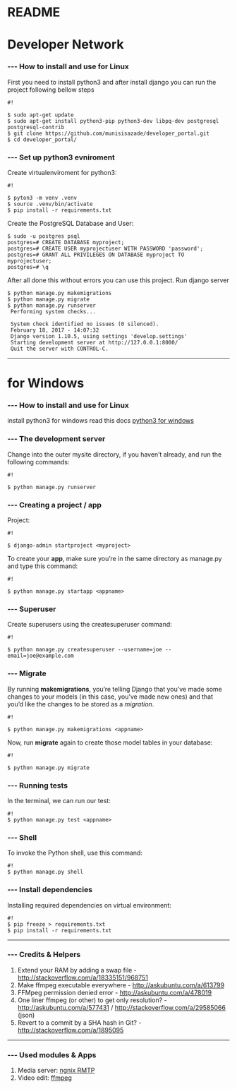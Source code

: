 # README #

# Developer Network #

### --- How to install and use for Linux ###

First you need to install python3 and after install django you can run the project following bellow steps
```
#!

$ sudo apt-get update
$ sudo apt-get install python3-pip python3-dev libpq-dev postgresql postgresql-contrib
$ git clone https://github.com/munisisazade/developer_portal.git
$ cd developer_portal/
```

### --- Set up python3 evniroment ###
Create virtualenviroment for python3:
```
#!

$ pyton3 -m venv .venv
$ source .venv/bin/activate
$ pip install -r requirements.txt
```

Create the PostgreSQL Database and User:


```
$ sudo -u postgres psql
postgres=# CREATE DATABASE myproject;
postgres=# CREATE USER myprojectuser WITH PASSWORD 'password';
postgres=# GRANT ALL PRIVILEGES ON DATABASE myproject TO myprojectuser;
postgres=# \q
```
After all done this without errors you can use this project.
Run django server 

 ```
 $ python manage.py makemigrations
 $ python manage.py migrate
 $ python manage.py runserver
  Performing system checks...

  System check identified no issues (0 silenced).
  February 18, 2017 - 14:07:32
  Django version 1.10.5, using settings 'develop.settings'
  Starting development server at http://127.0.0.1:8000/
  Quit the server with CONTROL-C.
 ```


----------------------------------------------------------------------------------------------------------------------------------------------------------------
# for Windows #


### --- How to install and use for Linux ###

install python3 for windows read this docs 
[python3 for windows](https://www.howtogeek.com/197947/how-to-install-python-on-windows/)

### --- The development server ###

Change into the outer mysite directory, if you haven’t already, and run the following commands:
```
#!

$ python manage.py runserver
```

### --- Creating a project / app ###

Project: 
```
#!

$ django-admin startproject <myproject>
```
To create your **app**, make sure you’re in the same directory as manage.py and type this command: 
```
#!

$ python manage.py startapp <appname>
```



### --- Superuser ###

Create superusers using the createsuperuser command:
```
#!

$ python manage.py createsuperuser --username=joe --email=joe@example.com
```



### --- Migrate ###

By running **makemigrations**, you’re telling Django that you’ve made some changes to your models (in this case, you’ve made new ones) and that you’d like the changes to be stored as a *migration*.


```
#!

$ python manage.py makemigrations <appname>
```

Now, run **migrate** again to create those model tables in your database:


```
#!

$ python manage.py migrate
```


### --- Running tests ###

In the terminal, we can run our test:
```
#!
$ python manage.py test <appname>
```






### --- Shell ###

To invoke the Python shell, use this command:
```
#!
$ python manage.py shell
```


### --- Install dependencies ###

Installing required dependencies on virtual environment:
```
#!
$ pip freeze > requirements.txt
$ pip install -r requirements.txt
```



----------------------------------------------------------------------------------------------------------------------------------------------------------------

### --- Credits & Helpers ###
1. Extend your RAM by adding a swap file - http://stackoverflow.com/a/18335151/968751
1. Make ffmpeg executable everywhere - http://askubuntu.com/a/613799
1. FFMpeg permission denied error - http://askubuntu.com/a/478019
1. One liner ffmpeg (or other) to get only resolution? - http://askubuntu.com/a/577431 / http://stackoverflow.com/a/29585066 (json)
1. Revert to a commit by a SHA hash in Git? - http://stackoverflow.com/a/1895095

----------------------------------------------------------------------------------------------------------------------------------------------------------------

### --- Used modules & Apps ###
1. Media server: [ngnix RMTP](https://github.com/arut/nginx-rtmp-module)
1. Video edit: [ffmpeg](https://trac.ffmpeg.org/wiki/CompilationGuide/Ubuntu)
